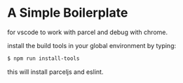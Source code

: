 # A Simple Boilerplate

for vscode to work with parcel and debug with chrome.

install the build tools in your global environment by typing:

```sh
$ npm run install-tools
```

this will install parceljs and eslint.

